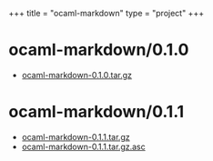 +++
title = "ocaml-markdown"
type = "project"
+++

# ocaml-markdown/0.1.0
* [ocaml-markdown-0.1.0.tar.gz](/ocaml-markdown/ocaml-markdown/0.1.0/ocaml-markdown-0.1.0.tar.gz)

# ocaml-markdown/0.1.1
* [ocaml-markdown-0.1.1.tar.gz](/ocaml-markdown/ocaml-markdown/0.1.1/ocaml-markdown-0.1.1.tar.gz)
* [ocaml-markdown-0.1.1.tar.gz.asc](/ocaml-markdown/ocaml-markdown/0.1.1/ocaml-markdown-0.1.1.tar.gz.asc)